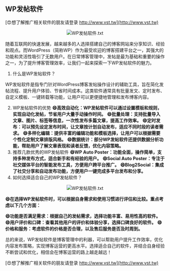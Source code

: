 ## **WP发帖软件**

[😍想了解推广相关软件的朋友请登录 http://www.vst.tw](http://www.vst.tw)

 <center><img src="https://vst.tw/MP4/tuiguang/png/3.png" alt="WP发帖软件.txt"></center>

随着互联网的快速发展，越来越多的人选择搭建自己的博客网站来分享知识、经验和观点。而WordPress（简称WP）作为最受欢迎的博客搭建平台之一，其强大的功能和灵活性吸引了无数用户。在日常博客管理中，发帖是最为基础和重要的操作之一，为了提升博客管理效率，让我们一起来探索一下WP发帖软件的魅力。

1. 什么是WP发帖软件？

WP发帖软件是指专门针对WordPress博客发帖操作设计的辅助工具，旨在简化发帖流程、提升用户体验、节省时间成本。这类软件通常具有批量发文、定时发布、自定义模板、一键转载等功能，让用户可以更便捷地管理和发布博客内容。

2. WP发帖软件的优势
**😄高效自动化：WP发帖软件可以通过设置模板和规则，实现自动化发帖，节省用户大量手动操作时间。**
**😄批量处理：支持批量导入文章、图片、标签等信息，一次性发布多篇文章，提高工作效率。**
**😄定时发布：可以预先设定发布时间，让文章按计划自动发布，适应不同时段的读者需求。**
**😄多样化编辑：提供丰富的编辑功能和模板选择，让用户可以根据需要个性化定制文章排版风格。**
**😄数据统计：部分WP发帖软件还提供数据分析功能，帮助用户了解文章表现和读者反馈，优化内容策略。**
3. 推荐几款优秀的WP发帖软件
**😄WP Auto Poster：功能全面，操作简单，支持多种发布方式，适合新手和有经验的用户。**
**😄Social Auto Poster：专注于社交媒体平台的智能发布工具，方便用户跨平台推广。**
**😄Blog2Social：集成了社交分享和自动发布功能，方便用户一键完成多平台发布和分享。**
4. 如何选择适合自己的WP发帖软件？

 <center><img src="https://vst.tw/MP4/tuiguang/png/8.png" alt="WP发帖软件.txt"></center>

**😄在选择WP发帖软件时，可以根据自身需求和使用习惯进行评估和比较。重点考虑以下几个方面：**

**😄功能是否满足需求：根据自己的发帖需求，选择功能丰富、易用性高的软件。**
**😄用户评价和口碑：查看其他用户的评价和体验分享，选择口碑良好的软件。**
**😄价格和服务：考虑软件的价格是否合理，以及售后服务是否及时周到。**

总的来说，WP发帖软件是博客管理中的利器，可以帮助用户提升工作效率，优化内容发布策略，实现博客运营的更高水平。选择适合自己的软件，并结合自身经验不断尝试和优化，相信会在博客运营的路上越走越远！

[😍想了解推广相关软件的朋友请登录 http://www.vst.tw](http://www.vst.tw)



